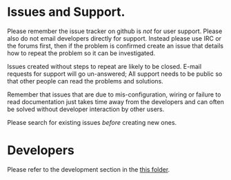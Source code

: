 # Issues and Support.

Please remember the issue tracker on github is _not_ for user support.  Please also do not email developers directly for support.  Instead please use IRC or the forums first, then if the problem is confirmed create an issue that details how to repeat the problem so it can be investigated.

Issues created without steps to repeat are likely to be closed.  E-mail requests for support will go un-answered; All support needs to be public so that other people can read the problems and solutions.

Remember that issues that are due to mis-configuration, wiring or failure to read documentation just takes time away from the developers and can often be solved without developer interaction by other users.

Please search for existing issues *before* creating new ones.

# Developers

Please refer to the development section in the [this folder](https://github.com/EmuFlight/EmuFlight/tree/master/docs/development).
